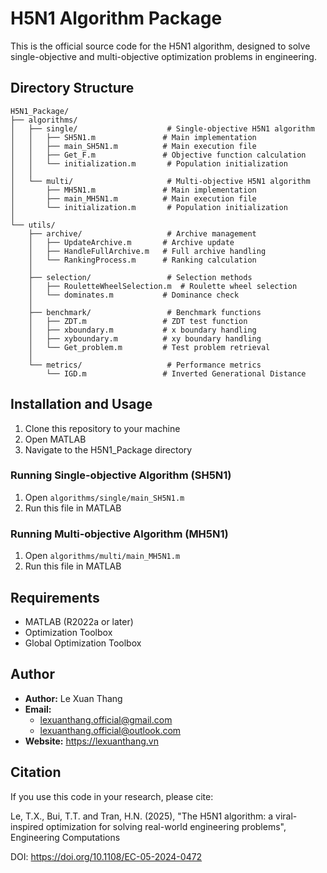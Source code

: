 # H5N1 Algorithm Package

This is the official source code for the H5N1 algorithm, designed to solve single-objective and multi-objective optimization problems in engineering.

## Directory Structure

```
H5N1_Package/
├── algorithms/
│   ├── single/                    # Single-objective H5N1 algorithm
│   │   ├── SH5N1.m               # Main implementation
│   │   ├── main_SH5N1.m          # Main execution file
│   │   ├── Get_F.m               # Objective function calculation
│   │   └── initialization.m       # Population initialization
│   │
│   └── multi/                     # Multi-objective H5N1 algorithm
│       ├── MH5N1.m               # Main implementation
│       ├── main_MH5N1.m          # Main execution file
│       └── initialization.m       # Population initialization
│
└── utils/
    ├── archive/                   # Archive management
    │   ├── UpdateArchive.m       # Archive update
    │   ├── HandleFullArchive.m   # Full archive handling
    │   └── RankingProcess.m      # Ranking calculation
    │
    ├── selection/                 # Selection methods
    │   ├── RouletteWheelSelection.m  # Roulette wheel selection
    │   └── dominates.m           # Dominance check
    │
    ├── benchmark/                 # Benchmark functions
    │   ├── ZDT.m                 # ZDT test function
    │   ├── xboundary.m           # x boundary handling
    │   ├── xyboundary.m          # xy boundary handling
    │   └── Get_problem.m         # Test problem retrieval
    │
    └── metrics/                   # Performance metrics
        └── IGD.m                 # Inverted Generational Distance
```

## Installation and Usage

1. Clone this repository to your machine
2. Open MATLAB
3. Navigate to the H5N1_Package directory

### Running Single-objective Algorithm (SH5N1)
1. Open `algorithms/single/main_SH5N1.m`
2. Run this file in MATLAB

### Running Multi-objective Algorithm (MH5N1)
1. Open `algorithms/multi/main_MH5N1.m`
2. Run this file in MATLAB

## Requirements
- MATLAB (R2022a or later)
- Optimization Toolbox
- Global Optimization Toolbox

## Author
- **Author:** Le Xuan Thang
- **Email:** 
  - lexuanthang.official@gmail.com
  - lexuanthang.official@outlook.com
- **Website:** https://lexuanthang.vn

## Citation
If you use this code in your research, please cite:

Le, T.X., Bui, T.T. and Tran, H.N. (2025), "The H5N1 algorithm: a viral-inspired optimization for solving real-world engineering problems", Engineering Computations

DOI: https://doi.org/10.1108/EC-05-2024-0472

